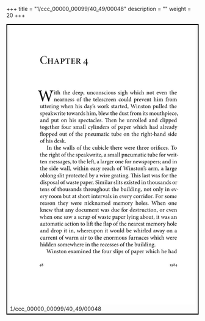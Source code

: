 +++
title = "1/ccc_00000_00099/40_49/00048"
description = ""
weight = 20
+++

<table style="border:2px solid black;max-width:800px;max-height:800px;" 
><tr><td>
<img class="center-fit-jpg"
src="/jpg_/out_jpg_1984__048.jpg">
1/ccc_00000_00099/40_49/00048
</img></td></tr></table>
